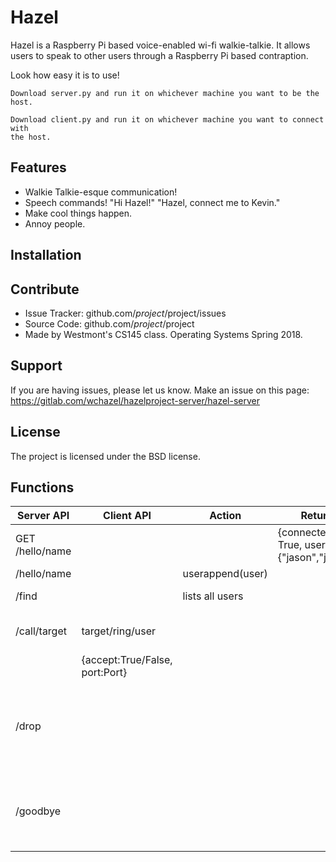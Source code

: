 Hazel
========

Hazel is a Raspberry Pi based voice-enabled wi-fi walkie-talkie.  It allows users to speak to other
users through a Raspberry Pi based contraption.

Look how easy it is to use!

    Download server.py and run it on whichever machine you want to be the host.

    Download client.py and run it on whichever machine you want to connect with
    the host.


Features
--------

- Walkie Talkie-esque communication!
- Speech commands!  "Hi Hazel!"  "Hazel, connect me to Kevin."
- Make cool things happen.
- Annoy people.

Installation
------------



Contribute
----------

- Issue Tracker: github.com/$project/$project/issues
- Source Code: github.com/$project/$project
- Made by Westmont's CS145 class.  Operating Systems Spring 2018.

Support
-------

If you are having issues, please let us know.
Make an issue on this page: https://gitlab.com/wchazel/hazelproject-server/hazel-server

License
-------

The project is licensed under the BSD license.


Functions
---------
| Server API          |    Client API                        |   Action                             |  Return                                      | Description                                                             |
|---------------------|--------------------------------------|--------------------------------------|----------------------------------------------|-------------------------------------------------------------------------|
|  GET /hello/name    |                                      |                                      | {connected True, users:{"jason","john"}}     | Display the help window                                                 |
|  /hello/name        |                                      | userappend(user)                     |                                              |                                                                         |
|  /find              |                                      | lists all users                      |                                              | Lists all users                                                         |
|  /call/target       | target/ring/user                     |                                      |                                              | Defines which user to call                                              |
|                     | {accept:True/False, port:Port}       |                                      |                                              |                                                                         |
|  /drop              |                                      |                                      |                                              | Drops connection to other user but still allows for other connections   |
|  /goodbye           |                                      |                                      |                                              | Disconnects from the server.  Does not allow new connections            |


